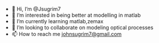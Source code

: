 - 👋 Hi, I’m @Jsugrim7
- 👀 I’m interested in being better at modelling in matlab
- 🌱 I’m currently learning matlab,zemax
- 💞️ I’m looking to collaborate on modeling optical processes 
- 📫 How to reach me johnsugrim7@gmail.com

<!---
Jsugrim7/Jsugrim7 is a ✨ special ✨ repository because its `README.md` (this file) appears on your GitHub profile.
You can click the Preview link to take a look at your changes.
--->
